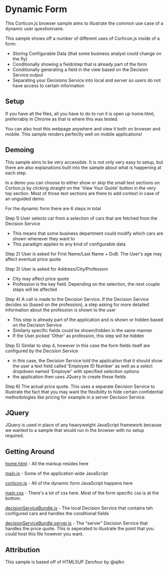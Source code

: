 # Dynamic Form
This Corticon.js browser sample aims to illustrate the common use case of a dynamic user questionnaire. 

This sample shows off a number of different uses of Corticon.js inside of a form:
- Storing Configurable Data (that some business analyst could change on the fly)
- Conditionally showing a field/step that is already part of the form
- Conditionally generating a field in the view based on the Decision Service output
- Separating your Decisions Service into local and server so users do not have access to certain information

## Setup
If you have all the files, all you have to do to run it is open up home.html, preferrably in Chrome as that is where this was tested.

You can also host this webpage anywhere and view it both on browser and mobile. This sample renders perfectly well on mobile applications!

## Demoing
This sample aims to be very accessible. It is not only very easy to setup, but there are also explanations built into the sample about what is happening at each step. 

In a demo you can choose to either show or skip the small text sections on Cortion.js by clicking straight on the 'View Your Quote' button in the very top section. Most of those text sections are there to add context in case of an unguided demo.

For the dynamic form there are 6 steps in total

Step 1) User selects car from a selection of cars that are fetched from the Decision Service
- This means that some business department could modify which cars are shown whenever they want to
- This paradigm applies to any kind of configurable data

Step 2) User is asked for First Name/Last Name + DoB. The User's age may affect eventual price quote

Step 3) User is asked for Address/City/Profession
- City may affect price quote
- Profession is the key field. Depending on the selection, the next couple steps will be affected

Step 4) A call is made to the Decision Service. If the Decision Service decides so (based on the profession), a step asking for more detailed information about the profession is shown to the user
- This step is already part of the application and is shown or hidden based on the Decision Service
- Similarly specific fields could be shown/hidden in the same manner
- If the User picked 'Other' as profession, this step will be hidden

Step 5) Similar to step 4, however in this case the form fields itself are configured by the Decision Service
- in this case, the Decision Service told the application that it should show the user a text field called 'Employee ID Number' as well as a select dropdown named 'Employer' with specified selection options
- the application then uses JQuery to create these fields

Step 6) The actual price quote. This uses a separate Decision Service to illustrate the fact that you may want the flexibility to hide certain confidential methodologies like pricing for example in a server Decision Service.

## JQuery
JQuery is used in place of any heavyweight JavaScript framework because we wanted to a sample that would run in the browser with no setup required.

## Getting Around
[home.html](home.html) - All the markup resides here

[main.js](assets/js/main.js) - Some of the application wide JavaScript 

[corticon.js](assets/js/corticon.js) - All of the dynamic form JavaScript happens here

[main.css](assets/css/main.css) - There's a lot of css here. Most of the form specific css is at the bottom.

[decisionServiceBundle.js](corticon/decisionServiceBundle.js) - The local Decision Service that contains teh configured cars and handles the conditional fields

[decisionServiceBundle.server.js](corticion/decisionServiceBundle.server.js) - The "server" Decision Service that handles the price quote. This is seperated to illustrate the point that you could host this file however you want.

## Attribution
This sample is based off of HTML5UP Zerofour by @ajlkn